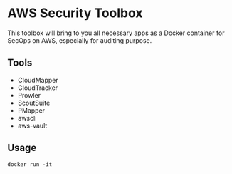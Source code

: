 # AWS Security Toolbox

This toolbox will bring to you all necessary apps as a Docker container for SecOps on AWS, especially for auditing purpose.

## Tools

- CloudMapper
- CloudTracker
- Prowler
- ScoutSuite
- PMapper
- awscli
- aws-vault

## Usage

```
docker run -it 
```